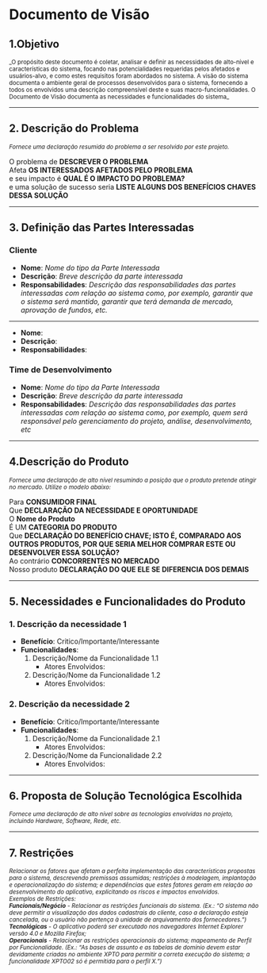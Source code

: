 # Documento de Visão 

## 1.Objetivo  
<sub>
_O propósito deste documento é coletar, analisar e definir as necessidades de alto-nível e características do sistema, focando nas potencialidades requeridas pelos afetados e usuários-alvo, e como estes requisitos foram abordados no sistema.
A visão do sistema documenta o ambiente geral de processos desenvolvidos para o sistema, fornecendo a todos os envolvidos uma descrição compreensível deste e suas macro-funcionalidades.
O Documento de Visão documenta as necessidades e funcionalidades do sistema_
</sub>
  
***

## 2. Descrição do Problema  
<sub>_Fornece uma declaração resumida do problema a ser resolvido por este projeto._</sub>  

O problema de **DESCREVER O PROBLEMA**  
Afeta **OS INTERESSADOS AFETADOS PELO PROBLEMA**  
e seu impacto é **QUAL É O IMPACTO DO PROBLEMA?**  
e uma solução de sucesso seria **LISTE ALGUNS DOS BENEFÍCIOS CHAVES DESSA SOLUÇÃO**  

***

## 3. Definição das Partes Interessadas  

### Cliente  

 - **Nome**: _Nome do tipo da Parte Interessada_  
 - **Descrição**: _Breve descrição da parte interessada_  
 - **Responsabilidades**: _Descrição das responsabilidades das partes interessadas com relação ao sistema como, por exemplo, garantir que o sistema será mantido, garantir que terá demanda de mercado, aprovação de fundos, etc._   

*****

 - **Nome**:  
 - **Descrição**:  
 - **Responsabilidades**: 

### Time de Desenvolvimento

 - **Nome**: _Nome do tipo da Parte Interessada_  
 - **Descrição**: _Breve descrição da parte interessada_  
 - **Responsabilidades**: _Descrição das responsabilidades das partes interessadas com relação ao sistema como, por exemplo, quem será responsável pelo gerenciamento do projeto, análise, desenvolvimento, etc_   

***


## 4.Descrição do Produto  
<sub> _Fornece uma declaração de alto nível resumindo a posição que o produto pretende atingir no mercado. Utilize o modelo abaixo:_ </sub>

Para **CONSUMIDOR FINAL**  
Que **DECLARAÇÃO DA NECESSIDADE E OPORTUNIDADE**  
O **Nome do Produto**  
É UM **CATEGORIA DO PRODUTO**  
Que **DECLARAÇÃO DO BENEFÍCIO CHAVE; ISTO É, COMPARADO AOS OUTROS PRODUTOS, POR QUE SERIA MELHOR COMPRAR ESTE OU DESENVOLVER ESSA SOLUÇÃO?**  
Ao contrário **CONCORRENTES NO MERCADO**  
Nosso produto **DECLARAÇÃO DO QUE ELE SE DIFERENCIA DOS DEMAIS**  


***


## 5. Necessidades e Funcionalidades do Produto  

### 1. Descrição da necessidade 1  
 - **Benefício**: Critico/Importante/Interessante  
 - **Funcionalidades**:  
    1. Descrição/Nome da Funcionalidade 1.1  
       - Atores Envolvidos:  
    2. Descrição/Nome da Funcionalidade 1.2  
       - Atores Envolvidos:  

### 2. Descrição da necessidade 2   
 - **Benefício**: Critico/Importante/Interessante  
 - **Funcionalidades**:  
    1. Descrição/Nome da Funcionalidade 2.1  
       - Atores Envolvidos:  
    2. Descrição/Nome da Funcionalidade 2.2  
       - Atores Envolvidos:  


***


## 6. Proposta de Solução Tecnológica Escolhida  
<sub> _Fornece uma declaração de alto nível sobre as tecnologias envolvidas no projeto, incluindo Hardware, Software, Rede, etc._ </sub>  

***


## 7. Restrições  
<sub>_Relacionar os fatores que afetam a perfeita implementação das características propostas para o sistema, descrevendo premissas assumidas; restrições à modelagem, implantação e operacionalização do sistema; e dependências que estes fatores geram em relação ao desenvolvimento do aplicativo, explicitando os riscos e impactos envolvidos.   
Exemplos de Restrições:  
**Funcionais/Negócio** - Relacionar as restrições funcionais do sistema. (Ex.: “O sistema não deve permitir a visualização dos dados cadastrais do cliente, caso a declaração esteja cancelada, ou o usuário não pertença à unidade de arquivamento dos fornecedores.”)  
**Tecnológicas** - O aplicativo poderá ser executado nos navegadores Internet Explorer versão 4.0 e Mozilla Firefox;  
**Operacionais** - Relacionar as restrições operacionais do sistema; mapeamento de Perfil por Funcionalidade. (Ex.: “As bases de assunto e as tabelas de domínio devem estar devidamente criadas no ambiente XPTO para permitir a correta execução do sistema; a funcionalidade XPTO02 só é permitida para o perfil X.”)_
<sub>  



